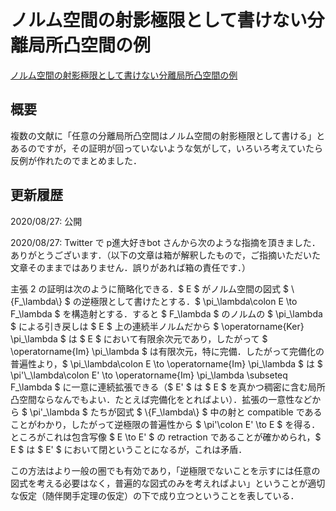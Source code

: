 # ノルム空間の射影極限として書けない分離局所凸空間の例

[ノルム空間の射影極限として書けない分離局所凸空間の例](files/lcs-not-projlim-20200827.pdf)

## 概要

複数の文献に「任意の分離局所凸空間はノルム空間の射影極限として書ける」とあるのですが，その証明が回っていないような気がして，いろいろ考えていたら反例が作れたのでまとめました．

## 更新履歴

2020/08/27: 公開

2020/08/27: Twitter で p進大好きbot さんから次のような指摘を頂きました．ありがとうございます．（以下の文章は箱が解釈したもので，ご指摘いただいた文章そのままではありません．誤りがあれば箱の責任です．）

<div>
<p>主張 2 の証明は次のように簡略化できる．$ E $ がノルム空間の図式 $ \{F_\lambda\} $ の逆極限として書けたとする．$ \pi_\lambda\colon E \to F_\lambda $ を構造射とする．すると $ F_\lambda $ のノルムの $ \pi_\lambda $ による引き戻しは $ E $ 上の連続半ノルムだから $ \operatorname{Ker} \pi_\lambda $ は $ E $ において有限余次元であり，したがって $ \operatorname{Im} \pi_\lambda $ は有限次元，特に完備．したがって完備化の普遍性より，$ \pi_\lambda\colon E \to \operatorname{Im} \pi_\lambda $ は $ \pi'\_\lambda\colon E' \to \operatorname{Im} \pi_\lambda \subseteq F_\lambda $ に一意に連続拡張できる（$ E' $ は $ E $ を真かつ稠密に含む局所凸空間ならなんでもよい．たとえば完備化をとればよい）．拡張の一意性などから $ \pi'_\lambda $ たちが図式 $ \{F_\lambda\} $ 中の射と compatible であることがわかり，したがって逆極限の普遍性から $ \pi'\colon E' \to E $ を得る．ところがこれは包含写像 $ E \to E' $ の retraction であることが確かめられ，$ E $ は $ E' $ において閉ということになるが，これは矛盾．</p>
</div>

この方法はより一般の圏でも有効であり，「逆極限でないことを示すには任意の図式を考える必要はなく，普遍的な図式のみを考えればよい」ということが適切な仮定（随伴関手定理の仮定）の下で成り立つということを表している．
